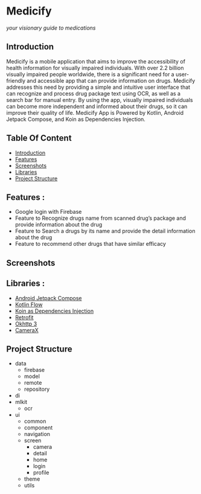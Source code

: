 # Medicify
_your visionary guide to medications_

## Introduction
Medicify is a mobile application that aims to improve the accessibility of health information for visually impaired individuals. 
With over 2.2 billion visually impaired people worldwide, there is a significant need for a user-friendly and accessible app that can provide information on drugs. 
Medicify addresses this need by providing a simple and intuitive user interface that can recognize and process drug package text using OCR, as well as a search bar for manual entry. 
By using the app, visually impaired individuals can become more independent and informed about their drugs, so it can improve their quality of life.
Medicify App is Powered by Kotlin, Android Jetpack Compose, and Koin as Dependencies Injection.

## Table Of Content
- [Introduction](#introduction)
- [Features](#features)
- [Screenshots](#screenshots)
- [Libraries](#libraries)
- [Project Structure](#project-structure)

## Features :
- Google login with Firebase
- Feature to Recognize drugs name from scanned drug’s package and provide information about the drug
- Feature to Search a drugs by its name and provide the detail information about the drug
- Feature to recommend other drugs that have similar efficacy

## Screenshots

## Libraries :
- [Android Jetpack Compose](https://developer.android.com/jetpack/compose)
- [Kotlin Flow](https://developer.android.com/kotlin/flow)
- [Koin as Dependencies Injection ](https://insert-koin.io/)
- [Retrofit](https://square.github.io/retrofit/)
- [Okhttp 3](https://square.github.io/okhttp/)
- [CameraX](https://developer.android.com/training/camerax)

## Project Structure 
- data
  - firebase
  - model
  - remote
  - repository
- di
- mlkit
  - ocr
- ui
  - common
  - component
  - navigation
  - screen
    - camera
    - detail
    - home
    - login
    - profile
  - theme
  - utils





